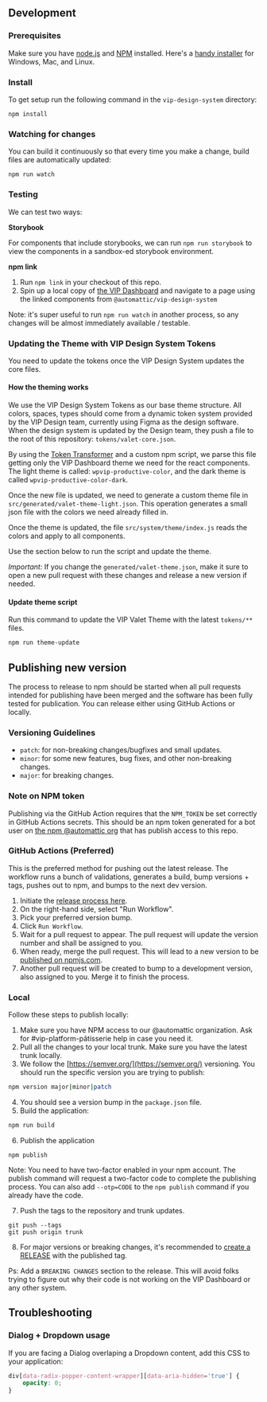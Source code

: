 ## Development

### Prerequisites

Make sure you have [node.js](https://nodejs.org/) and [NPM](https://docs.npmjs.com/getting-started/what-is-npm) installed. Here's a [handy installer](https://nodejs.org/download/) for Windows, Mac, and Linux.

### Install

To get setup run the following command in the `vip-design-system` directory:

```
npm install
```

### Watching for changes

You can build it continuously so that every time you make a change, build files are automatically updated:

```
npm run watch
```

### Testing

We can test two ways:

**Storybook**

For components that include storybooks, we can run `npm run storybook` to view the components in a sandbox-ed storybook environment.

**npm link**

1. Run `npm link` in your checkout of this repo.
2. Spin up a local copy of [the VIP Dashboard](https://github.com/automattic/vip-ui) and navigate to a page using the linked components from `@automattic/vip-design-system`

Note: it's super useful to run `npm run watch` in another process, so any changes will be almost immediately available / testable.

### Updating the Theme with VIP Design System Tokens

You need to update the tokens once the VIP Design System updates the core files.

#### How the theming works

We use the VIP Design System Tokens as our base theme structure. All colors, spaces, types should come from a dynamic token system provided by the VIP Design team, currently using Figma as the design software. When the design system is updated by the Design team, they push a file to the root of this repository: `tokens/valet-core.json`.

By using the [Token Transformer](https://docs.tokens.studio/sync/github#7-how-to-use-tokens-stored-in-github-in-development) and a custom npm script, we parse this file getting only the VIP Dashboard theme we need for the react components. The light theme is called: `wpvip-productive-color`, and the dark theme is called `wpvip-productive-color-dark`.

Once the new file is updated, we need to generate a custom theme file in `src/generated/valet-theme-light.json`. This operation generates a small json file with the colors we need already filled in.

Once the theme is updated, the file `src/system/theme/index.js` reads the colors and apply to all components.

Use the section below to run the script and update the theme.

_Important:_ If you change the `generated/valet-theme.json`, make it sure to open a new pull request with these changes and release a new version if needed.

#### Update theme script

Run this command to update the VIP Valet Theme with the latest `tokens/**` files.

```bash
npm run theme-update
```

## Publishing new version

The process to release to npm should be started when all pull requests intended for publishing have been merged and the software has been fully tested for publication. You can release either using GitHub Actions or locally.

### Versioning Guidelines

- `patch`: for non-breaking changes/bugfixes and small updates.
- `minor`: for some new features, bug fixes, and other non-breaking changes.
- `major`: for breaking changes.

### Note on NPM token

Publishing via the GitHub Action requires that the `NPM_TOKEN` be set correctly in GitHub Actions secrets. This should be an npm token generated for a bot user on [the npm @automattic org](https://www.npmjs.com/settings/automattic) that has publish access to this repo.

### GitHub Actions (Preferred)

This is the preferred method for pushing out the latest release. The workflow runs a bunch of validations, generates a build, bump versions + tags, pushes out to npm, and bumps to the next dev version.

1. Initiate the [release process here](https://github.com/Automattic/vip-design-system/actions/workflows/npm-prepare-release.yml).
1. On the right-hand side, select "Run Workflow".
1. Pick your preferred version bump.
1. Click `Run Workflow`.
1. Wait for a pull request to appear. The pull request will update the version number and shall be assigned to you.
1. When ready, merge the pull request. This will lead to a new version to be [published on npmjs.com](https://www.npmjs.com/package/@automattic/vip-design-system).
1. Another pull request will be created to bump to a development version, also assigned to you. Merge it to finish the process.

### Local

Follow these steps to publish locally:

1. Make sure you have NPM access to our @automattic organization. Ask for #vip-platform-pâtisserie help in case you need it.
2. Pull all the changes to your local trunk. Make sure you have the latest trunk locally.
3. We follow the [https://semver.org/](https://semver.org/) versioning. You should run the specific version you are trying to publish:

```bash
npm version major|minor|patch
```

4. You should see a version bump in the `package.json` file.
5. Build the application:

```bash
npm run build
```

6. Publish the application

```
npm publish
```

Note: You need to have two-factor enabled in your npm account. The publish command will request a two-factor code to complete the publishing process. You can also add `--otp=CODE` to the `npm publish` command if you already have the code.

7. Push the tags to the repository and trunk updates.

```
git push --tags
git push origin trunk
```

8. For major versions or breaking changes, it's recommended to [create a RELEASE](https://github.com/Automattic/vip-design-system/releases) with the published tag.

Ps: Add a `BREAKING CHANGES` section to the release. This will avoid folks trying to figure out why their code is not working on the VIP Dashboard or any other system.

## Troubleshooting

### Dialog + Dropdown usage

If you are facing a Dialog overlaping a Dropdown content, add this CSS to your application:

```css
div[data-radix-popper-content-wrapper][data-aria-hidden='true'] {
	opacity: 0;
}
```
